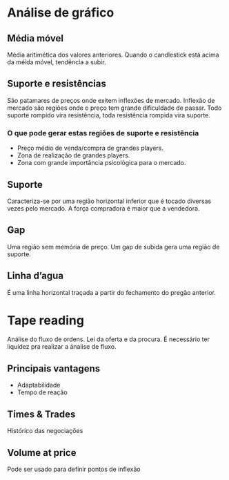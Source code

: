 # Análise de gráfico

## Média móvel
Média aritimética dos valores anteriores.
Quando o candlestick está acima da méida móvel, tendência a subir.

## Suporte e resistências
São patamares de preços onde exitem inflexões de mercado.
Inflexão de mercado são regiões onde o preço tem grande dificuldade de passar.
Todo suporte rompido vira resistência, toda resistência rompida vira suporte.

### O que pode gerar estas regiões de suporte e resistência
* Preço médio de venda/compra de grandes players.
* Zona de realização de grandes players.
* Zona com grande importância psicológica para o mercado.

## Suporte
Caracteriza-se por uma região horizontal inferior que é tocado diversas vezes pelo mercado.
A força compradora é maior que a vendedora.

## Gap
Uma região sem memória de preço.
Um gap de subida gera uma região de suporte.

## Linha d’agua
É uma linha horizontal traçada a partir do fechamento do pregão anterior.

# Tape reading
Análise do fluxo de ordens.
Lei da oferta e da procura.
É necessário ter liquidez pra realizar a ánalise de fluxo.

## Principais vantagens
* Adaptabilidade
* Tempo de reação

##  Times & Trades
Histórico das negociações

## Volume at price
Pode ser usado para definir pontos de inflexão
